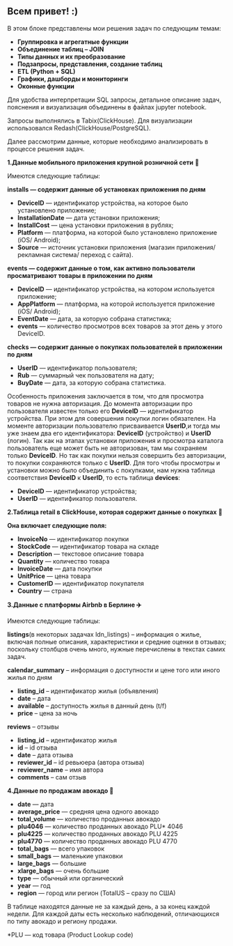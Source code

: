 ## **Всем привет! :)**

В этом блоке представлены мои решения задач по следующим темам:

* **Группировка и агрегатные функции**
* **Объединение таблиц – JOIN**
* **Типы данных и их преобразование**
* **Подзапросы, представления, создание таблиц**
* **ETL (Python + SQL)**
* **Графики, дашборды и мониторинги**
* **Оконные функции**

Для удобства интерпретации SQL запросы, детальное описание задач, пояснения и визуализация объединены в файлах jupyter notebook.

Запросы выполнялись в Tabix(ClickHouse). Для визуализации использовался Redash(ClickHouse/PostgreSQL).

Далее рассмотрим данные, которые необходимо анализировать в процессе решения задач.

**1.Данные мобильного приложения крупной розничной сети** 📱

Имеются следующие таблицы:

**installs — содержит данные об установках приложения по дням**

* **DeviceID** — идентификатор устройства, на которое было установлено приложение;
* **InstallationDate** — дата установки приложения;
* **InstallCost** — цена установки приложения в рублях;
* **Platform** — платформа, на которой было установлено приложение (iOS/ Android);
* **Source** — источник установки приложения (магазин приложения/ рекламная система/ переход с сайта).

**events — содержит данные о том, как активно пользователи просматривают товары в приложении по дням**

* **DeviceID** — идентификатор устройства, на котором используется приложение;
* **AppPlatform** — платформа, на которой используется приложение (iOS/ Android);
* **EventDate** — дата, за которую собрана статистика;
* **events** — количество просмотров всех товаров за этот день у этого DeviceID.


**checks — содержит данные о покупках пользователей в приложении по дням**

* **UserID** — идентификатор пользователя;
* **Rub** — суммарный чек пользователя на дату;
* **BuyDate** — дата, за которую собрана статистика.

Особенность приложения заключается в том, что для просмотра товаров не нужна авторизация. 
До момента авторизации про пользователя известен только его **DeviceID** — идентификатор устройства.
При этом для совершения покупки логин обязателен. На моменте авторизации пользователю присваивается 
**UserID**,и тогда мы уже знаем два его идентификатора: **DeviceID** (устройство) и **UserID** (логин).
Так как на этапах установки приложения и просмотра каталога пользователь еще может быть не авторизован, 
там мы сохраняем только **DeviceID**. Но так как покупки нельзя совершить без авторизации, то покупки 
сохраняются только с **UserID**. Для того чтобы просмотры и установки можно было объединить с покупками, 
нам нужна таблица соответствия **DeviceID** к **UserID**, то есть таблица **devices**:

* **DeviceID** — идентификатор устройства;
* **UserID** — идентификатор пользователя.


**2.Таблица retail в ClickHouse, которая содержит данные о покупках** 🛒

**Она включает следующие поля:** 

* **InvoiceNo** — идентификатор покупки
* **StockCode** — идентификатор товара на складе
* **Description** — текстовое описание товара
* **Quantity** — количество товара
* **InvoiceDate** — дата покупки
* **UnitPrice** — цена товара
* **CustomerID** — идентификатор покупателя
* **Country** — страна


**3.Данные с платформы Airbnb в Берлине ✈️**

Имеются следующие таблицы:

**listings**(в некоторых задачах ldn_listings) – информация о жилье, включая полные описания, характеристики и средние оценки в отзывах; поскольку столбцов очень много, нужные перечислены в текстах самих задач.

**calendar_summary** – информация о доступности и цене того или иного жилья по дням

* **listing_id** – идентификатор жилья (объявления)
* **date** – дата
* **available** – доступность жилья в данный день (t/f)
* **price** – цена за ночь

**reviews** – отзывы
* **listing_id** –  идентификатор жилья  
* **id** – id отзыва
* **date** – дата отзыва
* **reviewer_id** – id ревьюера (автора отзыва)
* **reviewer_name** – имя автора
* **comments** – сам отзыв


**4.Данные по продажам авокадо 🥑** 

* **date** — дата
* **average_price** — средняя цена одного авокадо
* **total_volume** — количество проданных авокадо
* **plu4046** — количество проданных авокадо PLU* 4046
* **plu4225** — количество проданных авокадо PLU 4225
* **plu4770** — количество проданных авокадо PLU 4770
* **total_bags** — всего упаковок
* **small_bags** — маленькие упаковки
* **large_bags** — большие
* **xlarge_bags** — очень большие
* **type** — обычный или органический
* **year** — год
* **region** — город или регион (TotalUS – сразу по США)

В таблице находятся данные не за каждый день, а за конец каждой недели. Для каждой даты есть несколько наблюдений, отличающихся по типу авокадо и региону продажи.

*PLU — код товара (Product Lookup code)
